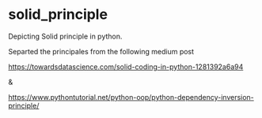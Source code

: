 # solid_principle
Depicting Solid principle in python.

Separted the principales from the following medium post

https://towardsdatascience.com/solid-coding-in-python-1281392a6a94

&

https://www.pythontutorial.net/python-oop/python-dependency-inversion-principle/
